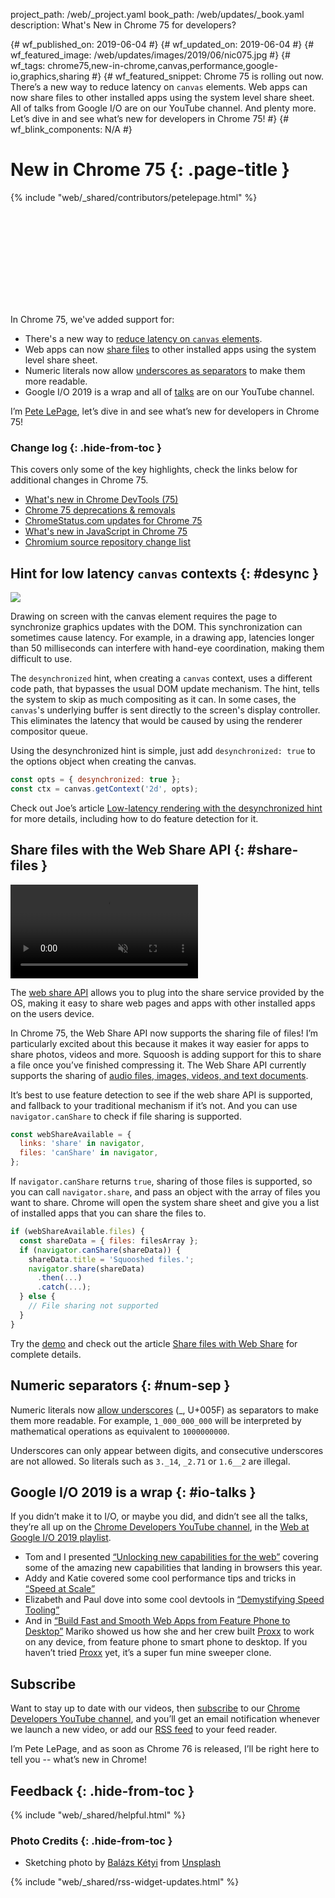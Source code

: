 project_path: /web/_project.yaml
book_path: /web/updates/_book.yaml
description: What's New in Chrome 75 for developers?

{# wf_published_on: 2019-06-04 #}
{# wf_updated_on: 2019-06-04 #}
{# wf_featured_image: /web/updates/images/2019/06/nic075.jpg #}
{# wf_tags: chrome75,new-in-chrome,canvas,performance,google-io,graphics,sharing #}
{# wf_featured_snippet: Chrome 75 is rolling out now. There’s a new way to reduce latency on <code>canvas</code> elements. Web apps can now share files to other installed apps using the system level share sheet. All of talks from Google I/O are on our YouTube channel. And plenty more. Let’s dive in and see what’s new for developers in Chrome 75! #}
{# wf_blink_components: N/A #}

# New in Chrome 75 {: .page-title }

{% include "web/_shared/contributors/petelepage.html" %}

<div class="clearfix"></div>

<div class="video-wrapper">
  <iframe class="devsite-embedded-youtube-video" data-video-id="_BtaAIhC2UU"
          data-autohide="1" data-showinfo="0" frameborder="0" allowfullscreen>
  </iframe>
</div>

In Chrome 75, we've added support for:

* There's a new way to [reduce latency on `canvas` elements](#desync).
* Web apps can now [share files](#share-files) to other installed apps
  using the system level share sheet.
* Numeric literals now allow [underscores as separators](#num-sep) to make
  them more readable.
* Google I/O 2019 is a wrap and all of [talks](#io-talks) are on our
  YouTube channel.

I’m [Pete LePage](https://mobile.twitter.com/petele), let’s dive in and see
what’s new for developers in Chrome 75!

<div class="clearfix"></div>

### Change log {: .hide-from-toc }

This covers only some of the key highlights, check the links below for
additional changes in Chrome 75.

* [What's new in Chrome DevTools (75)](/web/updates/2019/04/devtools)
* [Chrome 75 deprecations & removals](/web/updates/2019/05/chrome-75-deps-rems)
* [ChromeStatus.com updates for Chrome 75](https://www.chromestatus.com/features#milestone%3D75)
* [What's new in JavaScript in Chrome 75](https://v8.dev/blog/v8-release-75)
* [Chromium source repository change list](https://chromium.googlesource.com/chromium/src/+log/74.0.3729.108..75.0.3770.67)

## Hint for low latency `canvas` contexts {: #desync }

<img class="attempt-right"
     src="/web/updates/images/2019/06/balazs-ketyi-1410250-unsplash-small.jpg">

Drawing on screen with the canvas element requires the page to synchronize
graphics updates with the DOM. This synchronization can sometimes cause latency.
For example, in a drawing app, latencies longer than 50 milliseconds can
interfere with hand-eye coordination, making them difficult to use.

The `desynchronized` hint, when creating a `canvas` context, uses a different
code path, that bypasses the usual DOM update mechanism. The hint, tells the
system to skip as much compositing as it can. In some cases, the `canvas`'s
underlying buffer is sent directly to the screen's display controller. This
eliminates the latency that would be caused by using the renderer compositor
queue.

<div class="clearfix"></div>

Using the desynchronized hint is simple, just add `desynchronized: true` to
the options object when creating the canvas.

```js
const opts = { desynchronized: true };
const ctx = canvas.getContext('2d', opts);
```

Check out Joe’s article [Low-latency rendering with the desynchronized hint][ll-desync]
for more details, including how to do feature detection for it.

[ll-desync]: /web/updates/2019/05/desynchronized

<div class="clearfix"></div>

## Share files with the Web Share API {: #share-files }

<video class="attempt-right" autoplay loop muted>
  <source src="/web/updates/images/2019/06/web-share-from-myntra-to-twitter.webm"
          type="video/webm"/>
  <source src="/web/updates/images/2019/06/web-share-from-myntra-to-twitter.mp4"
          type="video/mp4" />
</video>

The [web share API](/web/updates/2016/09/navigator-share) allows you to plug
into the share service provided by the OS, making it easy to share web pages
and apps with other installed apps on the users device.

In Chrome 75, the Web Share API now supports the sharing file of files! I’m
particularly excited about this because it makes it way easier for apps to
share photos, videos and more. Squoosh is adding support for this to share a
file once you’ve finished compressing it. The Web Share API currently supports
the sharing of [audio files, images, videos, and text documents][web-share-ok].

It’s best to use feature detection to see if the web share API is supported,
and fallback to your traditional mechanism if it’s not. And you can use
`navigator.canShare` to check if file sharing is supported.

```js
const webShareAvailable = {
  links: 'share' in navigator,
  files: 'canShare' in navigator,
};
```

If `navigator.canShare` returns `true`, sharing of those files is supported,
so you can call `navigator.share`, and pass an object with the array of files
you want to share. Chrome will open the system share sheet and give you a
list of installed apps that you can share the files to.

```js
if (webShareAvailable.files) {
  const shareData = { files: filesArray };
  if (navigator.canShare(shareData)) {
    shareData.title = 'Squooshed files.';
    navigator.share(shareData)
      .then(...)
      .catch(...);
  } else {
    // File sharing not supported
  }
}
```

Try the [demo][file-share-demo] and check out the article
[Share files with Web Share][web-share-files] for complete details.

[web-share-files]: /web/updates/2019/05/web-share-files
[file-share-demo]: https://wicg.github.io/web-share/demos/share-files.html
[web-share-ok]: https://docs.google.com/document/d/1tKPkHA5nnJtmh2TgqWmGSREUzXgMUFDL6yMdVZHqUsg/edit

<div class="clearfix"></div>

## Numeric separators {: #num-sep }

Numeric literals now [allow underscores][cr-status-num-sep] (_, U+005F) as
separators to make them more readable. For example, `1_000_000_000` will be
interpreted by mathematical operations as equivalent to `1000000000`.

Underscores can only appear between digits, and consecutive underscores are
not allowed. So literals such as `3._14`, `_2.71` or `1.6__2` are illegal.

[cr-status-num-sep]: https://www.chromestatus.com/feature/5829906369871872

## Google I/O 2019 is a wrap {: #io-talks }

If you didn’t make it to I/O, or maybe you did, and didn’t see all the talks,
they’re all up on the [Chrome Developers YouTube channel][cr-dev-yt], in the
[Web at Google I/O 2019 playlist](https://bit.ly/web-at-io2019).

* Tom and I presented [“Unlocking new capabilities for the web”][yt-unlock]
  covering some of the amazing new capabilities that landing in browsers
  this year.
* Addy and Katie covered some cool performance tips and tricks in
  [“Speed at Scale”][yt-speed]
* Elizabeth and Paul dove into some cool devtools in
  [“Demystifying Speed Tooling”][yt-tooling]
* And in [“Build Fast and Smooth Web Apps from Feature Phone to Desktop”][yt-proxx]
  Mariko showed us how she and her crew built [Proxx][proxx]
  to work on any device, from feature phone to smart phone to desktop.
  If you haven’t tried [Proxx][proxx] yet, it’s a super fun mine sweeper clone.

[cr-dev-yt]: https://youtube.com/user/ChromeDevelopers/
[yt-unlock]: https://www.youtube.com/watch?v=GSiUzuB-PoI
[yt-speed]: https://www.youtube.com/watch?v=YJGCZCaIZkQ
[yt-tooling]: https://www.youtube.com/watch?v=mLjxXPHuIJo
[yt-proxx]: https://www.youtube.com/watch?v=w8P5HLxcIO4
[proxx]: https://proxx.app/

<div class="clearfix"></div>

## Subscribe

Want to stay up to date with our videos, then [subscribe](https://goo.gl/6FP1a5)
to our [Chrome Developers YouTube channel](https://www.youtube.com/user/ChromeDevelopers/),
and you’ll get an email notification whenever we launch a new video, or add our
[RSS feed](/web/shows/rss.xml) to your feed reader.

I’m Pete LePage, and as soon as Chrome 76 is released, I’ll be right
here to tell you -- what’s new in Chrome!

## Feedback {: .hide-from-toc }

{% include "web/_shared/helpful.html" %}

<div class="clearfix"></div>

### Photo Credits {: .hide-from-toc }

* Sketching photo by [Balázs Kétyi](https://unsplash.com/photos/byoBbHSlP5U) from
  [Unsplash](https://unsplash.com/search/photos/sketching-tablet)

{% include "web/_shared/rss-widget-updates.html" %}
